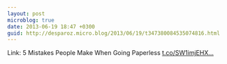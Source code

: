 ```yaml
---
layout: post
microblog: true
date: 2013-06-19 18:47 +0300
guid: http://desparoz.micro.blog/2013/06/19/t347380084535074816.html
---
```

Link: 5 Mistakes People Make When Going Paperless [t.co/SW1imjEHX...](http://t.co/SW1imjEHXi)
